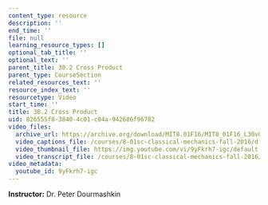 ```yaml
---
content_type: resource
description: ''
end_time: ''
file: null
learning_resource_types: []
optional_tab_title: ''
optional_text: ''
parent_title: 30.2 Cross Product
parent_type: CourseSection
related_resources_text: ''
resource_index_text: ''
resourcetype: Video
start_time: ''
title: 30.2 Cross Product
uid: 826555f8-3840-4c01-c04a-942686f96782
video_files:
  archive_url: https://archive.org/download/MIT8.01F16/MIT8_01F16_L30v02_360p.mp4
  video_captions_file: /courses/8-01sc-classical-mechanics-fall-2016/df2219beaad655fa9c2a277685a9dd4a_9yFkrh7-igc.vtt
  video_thumbnail_file: https://img.youtube.com/vi/9yFkrh7-igc/default.jpg
  video_transcript_file: /courses/8-01sc-classical-mechanics-fall-2016/9499db96d05ff160ca1c0a31b9c11a32_9yFkrh7-igc.pdf
video_metadata:
  youtube_id: 9yFkrh7-igc
---
```


**Instructor:** Dr. Peter Dourmashkin